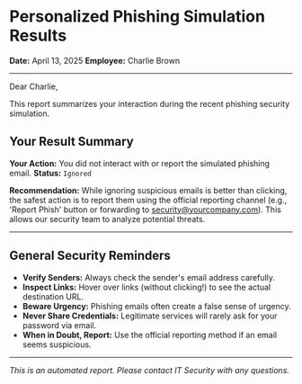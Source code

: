 # Personalized Phishing Simulation Results
**Date:** April 13, 2025
**Employee:** Charlie Brown

---
Dear Charlie,

This report summarizes your interaction during the recent phishing security simulation.

## Your Result Summary

**Your Action:** You did not interact with or report the simulated phishing email.
**Status:** `Ignored`

**Recommendation:** While ignoring suspicious emails is better than clicking, the safest action is to report them using the official reporting channel (e.g., 'Report Phish' button or forwarding to security@yourcompany.com). This allows our security team to analyze potential threats.

---

## General Security Reminders

* **Verify Senders:** Always check the sender's email address carefully.
* **Inspect Links:** Hover over links (without clicking!) to see the actual destination URL.
* **Beware Urgency:** Phishing emails often create a false sense of urgency.
* **Never Share Credentials:** Legitimate services will rarely ask for your password via email.
* **When in Doubt, Report:** Use the official reporting method if an email seems suspicious.

---

_This is an automated report. Please contact IT Security with any questions._